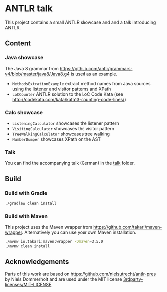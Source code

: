 # ANTLR talk

This project contains a small ANTLR showcase and and a talk introducing ANTLR.


## Content
### Java showcase

The Java 8 grammar from https://github.com/antlr/grammars-v4/blob/master/java8/Java8.g4 is used as an example.
- `MethodsExtrationExample` extract method names from Java sources using the listener and visitor patterns and XPath
- `LoCCounter` ANTLR solution to the LoC Code Kata (see http://codekata.com/kata/kata13-counting-code-lines/)


### Calc showcase

- `ListeningCalculator` showcases the listener pattern
- `VisitingCalculator` showcases the visitor pattern
- `TreeWalkingCalculator` showcases tree walking
- `NumberDumper` showcases XPath on the AST

### Talk

You can find the accompanying talk (German) in the [talk](talk) folder.


## Build
### Build with Gradle
```sh
./gradlew clean install
```

### Build with Maven
This project uses the Maven wrapper from https://github.com/takari/maven-wrapper.
Alternatively you can use your own Maven installation.

```sh
./mvnw io.takari:maven:wrapper -Dmaven=3.5.0 
./mvnw clean install
```

## Acknowledgements
Parts of this work are based on  https://github.com/nielsutrecht/antlr-pres by Niels Dommerholt and are used under the MIT license [3rdparty-licenses/MIT-LICENSE](3rdparty-licenses/MIT-LICENSE)